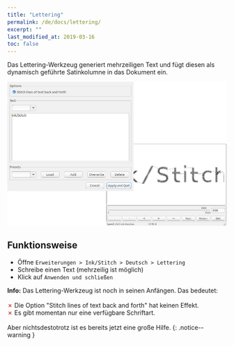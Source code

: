 ```yaml
---
title: "Lettering"
permalink: /de/docs/lettering/
excerpt: ""
last_modified_at: 2019-03-16
toc: false
---
```

Das Lettering-Werkzeug generiert mehrzeiligen Text und fügt diesen als dynamisch geführte Satinkolumne in das Dokument ein.

![Lettering Extensions](/assets/images/docs/lettering.jpg)

## Funktionsweise

* Öffne `Erweiterungen > Ink/Stitch > Deutsch > Lettering`
* Schreibe einen Text (mehrzeilig ist möglich)
* Klick auf `Anwenden und schließen`

**Info:** Das Lettering-Werkzeug ist noch in seinen Anfängen. Das bedeutet:<br><br>
<span style="color: #c50505;">✗</span> Die Option "Stitch lines of text back and forth" hat keinen Effekt.<br>
<span style="color: #c50505;">✗</span> Es gibt momentan nur eine verfügbare Schriftart.<br><br>
Aber nichtsdestotrotz ist es bereits jetzt eine große Hilfe.
{: .notice--warning }
